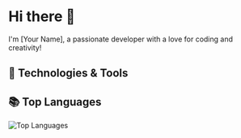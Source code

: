 # Hi there 👋

I'm [Your Name], a passionate developer with a love for coding and creativity!

## 🔧 Technologies & Tools

## 📚 Top Languages

![Top Languages](https://github-readme-stats.vercel.app/api/top-langs/?username=GoncaloVCorreia&layout=compact&theme=radical)



